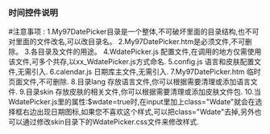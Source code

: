 ﻿### 时间控件说明

#注意事项 :
1.My97DatePicker目录是一个整体,不可破坏里面的目录结构,也不可对里面的文件改名,可以改目录名。
2.My97DatePicker.htm是必须文件,不可删除。
3.各目录及文件的用途。
4.WdatePicker.js 配置文件,在调用的地方仅需使用该文件,可多个共存,以xx_WdatePicker.js方式命名.
5.config.js 语言和皮肤配置文件,无需引入.
6.calendar.js 日期库主文件,无需引入.
7.My97DatePicker.htm 临时页面文件,不可删除.
8.目录lang 存放语言文件,你可以根据需要清理或添加语言文件.
9.目录skin 存放皮肤的相关文件,你可以根据需要清理或添加皮肤文件包.
10.当WdatePicker.js里的属性:$wdate=true时,在input里加上class="Wdate"就会在选择框右边出现日期图标,如果您不喜欢这个样式,可以把class="Wdate"去掉,另外也可以通过修改skin目录下的WdatePicker.css文件来修改样式.
